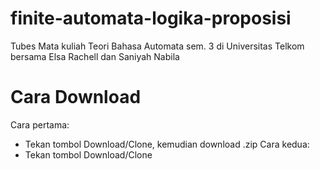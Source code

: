 # finite-automata-logika-proposisi
Tubes Mata kuliah Teori Bahasa Automata sem. 3 di Universitas Telkom bersama Elsa Rachell dan Saniyah Nabila

# Cara Download
Cara pertama:
* Tekan tombol Download/Clone, kemudian download .zip
Cara kedua:
* Tekan tombol Download/Clone

